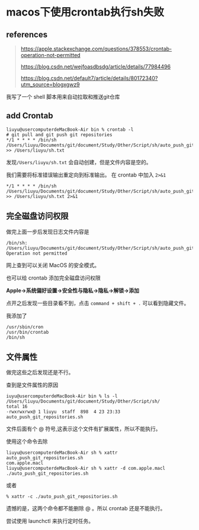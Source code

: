 # macos下使用crontab执行sh失败

## references

> https://apple.stackexchange.com/questions/378553/crontab-operation-not-permitted
>
> https://blog.csdn.net/wejfoasdbsdg/article/details/77984496
>
> https://blog.csdn.net/default7/article/details/80172340?utm_source=blogxgwz9 

我写了一个 shell 脚本用来自动拉取和推送git仓库

## add Crontab 

```
liuyu@usercomputerdeMacBook-Air bin % crontab -l
# git pull and git push git repositories
*/1 * * * * /bin/sh  /Users/liuyu/Documents/git/document/Study/Other/Script/sh/auto_push_git_repositories.sh >> /Users/liuyu/sh.txt
```

发现`/Users/liuyu/sh.txt` 会自动创建，但是文件内容是空的。

我们需要将标准错误输出重定向到标准输出。 在 crontab 中加入 `2>&1` 

```
*/1 * * * * /bin/sh  /Users/liuyu/Documents/git/document/Study/Other/Script/sh/auto_push_git_repositories.sh >> /Users/liuyu/sh.txt 2>&1
```

## 完全磁盘访问权限

做完上面一步后发现日志文件内容是

```
/bin/sh: /Users/liuyu/Documents/git/document/Study/Other/Script/sh/auto_push_git_repositories.sh: Operation not permitted
```

网上查到可以关闭 MacOS 的安全模式。

也可以给 crontab 添加完全磁盘访问权限

**Apple->系统偏好设置->安全性与隐私->隐私->解锁->添加**

点开之后发现一些目录看不到，点击 `command + shift + .` 可以看到隐藏文件。

我添加了 

```
/usr/sbin/cron
/usr/bin/crontab
/bin/sh
```

## 文件属性

做完这些之后发现还是不行。

查到是文件属性的原因

```
iuyu@usercomputerdeMacBook-Air bin % ls -l /Users/liuyu/Documents/git/document/Study/Other/Script/sh/
total 16
-rwxrwxrwx@ 1 liuyu  staff  898  4 23 23:33 auto_push_git_repositories.sh
```

文件后面有个 @ 符号,这表示这个文件有扩展属性，所以不能执行。

使用这个命令去除

```
liuyu@usercomputerdeMacBook-Air sh % xattr auto_push_git_repositories.sh
com.apple.macl
liuyu@usercomputerdeMacBook-Air sh % xattr -d com.apple.macl ./auto_push_git_repositories.sh
```

或者

```
% xattr -c ./auto_push_git_repositories.sh
```

遗憾的是，这两个命令都不能删除 @ 。所以 crontab 还是不能执行。

尝试使用 launchctl 来执行定时任务。

